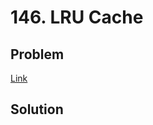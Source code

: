 # 146. LRU Cache
## Problem
[Link](https://leetcode.com/problems/lru-cache/description/)
## Solution
